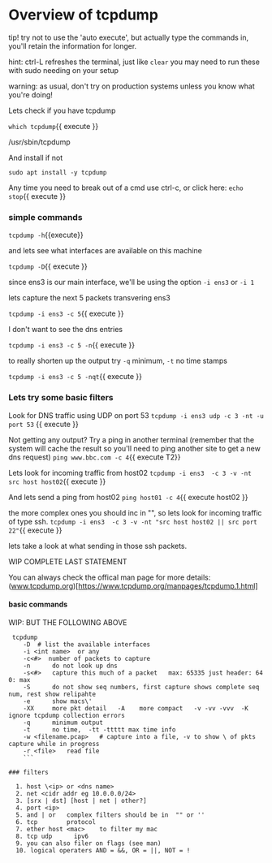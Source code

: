 # Overview of tcpdump

tip!
try not to use the 'auto execute', but actually type the commands in, you'll retain the information for longer.   

hint:
ctrl-L refreshes the terminal, just like `clear`
you may need to run these with sudo needing on your setup

warning:
as usual, don't try on production systems unless you know what you're doing!

Lets check if you have tcpdump

`which tcpdump`{{ execute }}

/usr/sbin/tcpdump

And install  if not

`sudo apt install -y tcpdump`

Any time you need to break out of a cmd use ctrl-c, or click here:
`echo stop`{{ execute }}

### simple commands

 `tcpdump -h`{{execute}}

and lets see what interfaces are available on this machine

`tcpdump -D`{{ execute }}

since ens3 is our main interface, we'll be using the option `-i ens3`  or `-i 1`

lets capture the next 5 packets transvering ens3

`tcpdump -i ens3 -c 5`{{ execute }}

I don't want to see the dns entries

`tcpdump -i ens3 -c 5 -n`{{ execute }}

to really shorten up the output try `-q` minimum,  `-t` no time stamps

`tcpdump -i ens3 -c 5 -nqt`{{ execute }}


### Lets try some basic filters

Look for DNS traffic using UDP on port 53
`tcpdump -i ens3 udp -c 3 -nt -u port 53` {{ execute }}

Not getting any output? Try a ping in another terminal (remember that the system will cache the result so you'll need to ping another site to get a new dns request)
`ping www.bbc.com -c 4`{{ execute T2}}


Lets look for incoming traffic from host02
`tcpdump -i ens3  -c 3 -v -nt src host host02`{{ execute }}

And lets send a ping from host02
`ping host01 -c 4`{{ execute host02 }}

the more complex ones you should inc in "", so lets look for incoming traffic of type ssh.
`tcpdump -i ens3  -c 3 -v -nt "src host host02 || src port 22"`{{ execute }}

lets take a look at what sending in those ssh packets.

WIP COMPLETE LAST STATEMENT

You can always check the offical man page for more details:
(www.tcpdump.org)[https://www.tcpdump.org/manpages/tcpdump.1.html]

#### basic commands

WIP: BUT THE FOLLOWING ABOVE
```
 tcpdump    
    -D  # list the available interfaces
    -i <int name>  or any
    -c<#>  number of packets to capture
    -n      do not look up dns
    -s<#>   capture this much of a packet   max: 65335 just header: 64   0: max
    -S      do not show seq numbers, first capture shows complete seq num, rest show relipahte
    -e      show macs\' 
    -XX     more pkt detail   -A    more compact   -v -vv -vvv  -K ignore tcpdump collection errors
    -q      minimum output
    -t      no time,  -tt -ttttt max time info
    -w <filename.pcap>   # capture into a file, -v to show \ of pkts capture while in progress
    -r <file>   read file
    ```

### filters

  1. host \<ip> or <dns name>
  2. net <cidr addr eg 10.0.0.0/24>
  3. [srx | dst] [host | net | other?]
  4. port <ip>  
  5. and | or   complex filters should be in  "" or ''
  6. tcp        protocol
  7. ether host <mac>    to filter my mac
  8. tcp udp      ipv6
  9. you can also filer on flags (see man)
  10. logical operaters AND = &&, OR = ||, NOT = !  